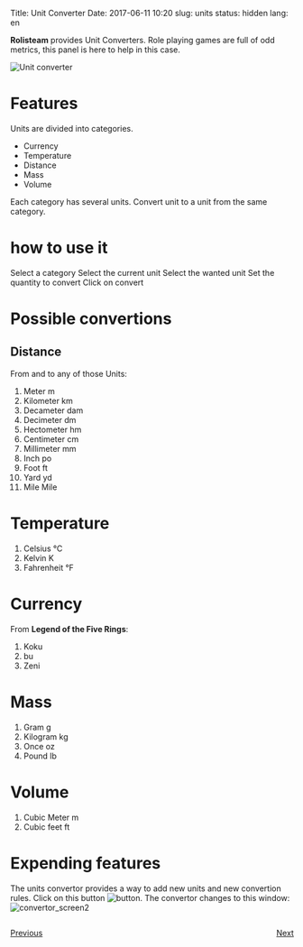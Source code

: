 Title: Unit Converter
Date: 2017-06-11 10:20
slug: units
status: hidden
lang: en


**Rolisteam** provides Unit Converters. 
Role playing games are full of odd metrics, this panel is here to help in this case.

![Unit converter]({filename}/images/panel/UnitConvertor_en_022.png)

# Features

Units are divided into categories.

* Currency
* Temperature
* Distance
* Mass
* Volume

Each category has several units. 
Convert unit to a unit from the same category.

# how to use it

Select a category
Select the current unit
Select the wanted unit
Set the quantity to convert
Click on convert


# Possible convertions

## Distance

From and to any of those Units:

1. Meter m
2. Kilometer km
3. Decameter dam
4. Decimeter dm
5. Hectometer hm
6. Centimeter cm
7. Millimeter mm
8. Inch po
9. Foot ft
10. Yard yd
11. Mile Mile

# Temperature

1. Celsius °C
2. Kelvin K
3. Fahrenheit °F

# Currency

From **Legend of the Five Rings**:

1. Koku
2. bu
3. Zeni

# Mass

1. Gram g
2. Kilogram kg
3. Once oz
4. Pound lb

# Volume

1. Cubic Meter m
2. Cubic feet ft

# Expending features

The units convertor provides a way to add new units and new convertion rules. 
Click on this button ![button]({filename}/icone/add_rule.jpg). 
The convertor changes to this window:
![convertor_screen2]({filename}/edit_rules.jpg)
<p style="text-align: left; width:49%;  display: inline-block;"><a href="/namegenerator.html">Previous</a></p>
<p style="text-align: right; width:50%;  display: inline-block;"><a href="/dicebookmark.html">Next</a></p>
